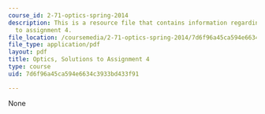 ```yaml
---
course_id: 2-71-optics-spring-2014
description: This is a resource file that contains information regarding optics, solutions
  to assignment 4.
file_location: /coursemedia/2-71-optics-spring-2014/7d6f96a45ca594e6634c3933bd433f91_MIT2_71S14_HW_4_sols.pdf
file_type: application/pdf
layout: pdf
title: Optics, Solutions to Assignment 4
type: course
uid: 7d6f96a45ca594e6634c3933bd433f91

---
```

None